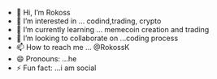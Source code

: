 - 👋 Hi, I’m Rokoss
- 👀 I’m interested in ... codind,trading, crypto
- 🌱 I’m currently learning ... memecoin creation and trading
- 💞️ I’m looking to collaborate on ...coding process
- 📫 How to reach me ... @RokossK
- 😄 Pronouns: ...he
- ⚡ Fun fact: ...i am social

<!---
RokossK/RokossK is a ✨ special ✨ repository because its `README.md` (this file) appears on your GitHub profile.
You can click the Preview link to take a look at your changes.
--->
